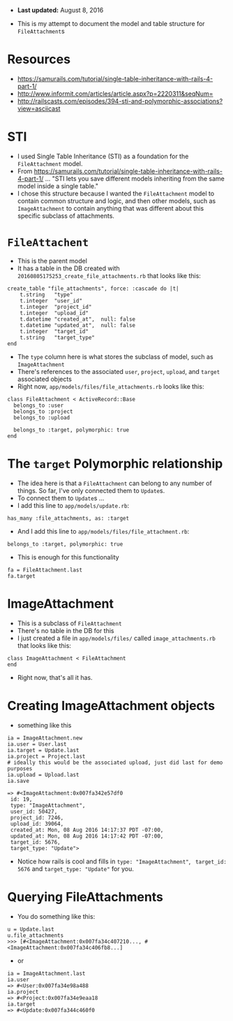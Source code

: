 - **Last updated:** August 8, 2016

- This is my attempt to document the model and table structure for `FileAttachment`s

# Resources
- https://samurails.com/tutorial/single-table-inheritance-with-rails-4-part-1/
- http://www.informit.com/articles/article.aspx?p=2220311&seqNum=
- http://railscasts.com/episodes/394-sti-and-polymorphic-associations?view=asciicast

# STI

- I used Single Table Inheritance (STI) as a foundation for the `FileAttachment` model.
- From https://samurails.com/tutorial/single-table-inheritance-with-rails-4-part-1/ ... "STI lets you save different models inheriting from the same model inside a single table."
- I chose this structure because I wanted the `FileAttachment` model to contain common structure and logic, and then other models, such as `ImageAttachment` to contain anything that was different about this specific subclass of attachments.

# `FileAttachent`

- This is the parent model
- It has a table in the DB created with `20160805175253_create_file_attachments.rb` that looks like this:

```
create_table "file_attachments", force: :cascade do |t|
    t.string   "type"
    t.integer  "user_id"
    t.integer  "project_id"
    t.integer  "upload_id"
    t.datetime "created_at",  null: false
    t.datetime "updated_at",  null: false
    t.integer  "target_id"
    t.string   "target_type"
end
```

- The `type` column here is what stores the subclass of model, such as `ImageAttachment`
- There's references to the associated `user`, `project`, `upload`, and `target` associated objects
- Right now, `app/models/files/file_attachments.rb` looks like this:

```
class FileAttachment < ActiveRecord::Base
  belongs_to :user
  belongs_to :project
  belongs_to :upload

  belongs_to :target, polymorphic: true
end
```

# The `target` Polymorphic relationship

- The idea here is that a `FileAttachment` can belong to any number of things. So far, I've only connected them to `Update`s.
- To connect them to `Update`s ...
- I add this line to `app/models/update.rb`:

```
has_many :file_attachments, as: :target
```

- And I add this line to `app/models/files/file_attachment.rb`:

```
belongs_to :target, polymorphic: true
```

- This is enough for this functionality

```
fa = FileAttachment.last
fa.target
```


# ImageAttachment

- This is a subclass of `FileAttachment`
- There's no table in the DB for this
- I just created a file in `app/models/files/` called `image_attachments.rb` that looks like this:

```
class ImageAttachment < FileAttachment
end
```

- Right now, that's all it has.

# Creating ImageAttachment objects

- something like this

```
ia = ImageAttachment.new
ia.user = User.last
ia.target = Update.last
ia.project = Project.last
# ideally this would be the associated upload, just did last for demo purposes
ia.upload = Upload.last 
ia.save

=> #<ImageAttachment:0x007fa342e57df0
 id: 19,
 type: "ImageAttachment",
 user_id: 50427,
 project_id: 7246,
 upload_id: 39064,
 created_at: Mon, 08 Aug 2016 14:17:37 PDT -07:00,
 updated_at: Mon, 08 Aug 2016 14:17:42 PDT -07:00,
 target_id: 5676,
 target_type: "Update">
```

- Notice how rails is cool and fills in `type: "ImageAttachment"`, ` target_id: 5676` and `target_type: "Update"` for you.

# Querying FileAttachments

- You do something like this:

```
u = Update.last
u.file_attachments
>>> [#<ImageAttachment:0x007fa34c407210..., #<ImageAttachment:0x007fa34c406fb8...]
```

- or

```
ia = ImageAttachment.last
ia.user
=> #<User:0x007fa34e98a488
ia.project
=> #<Project:0x007fa34e9eaa18
ia.target
=> #<Update:0x007fa344c460f0
```
